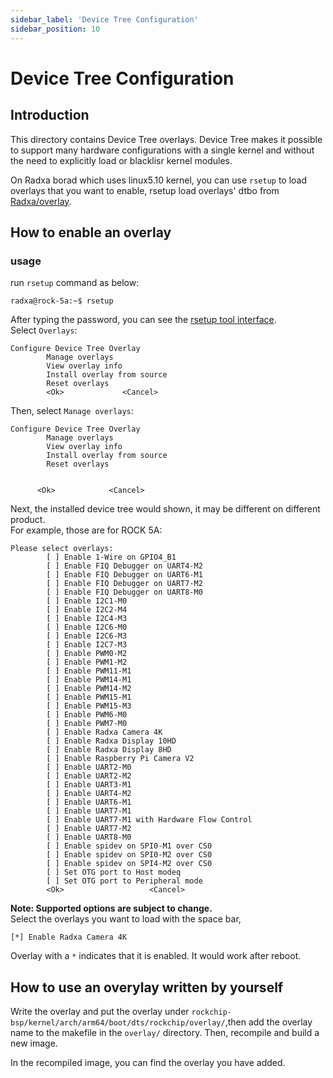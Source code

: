```yaml
---
sidebar_label: 'Device Tree Configuration'
sidebar_position: 10
---
```


# Device Tree Configuration

## Introduction

This directory contains Device Tree overlays. Device Tree makes it possible to support many hardware configurations with a single kernel and without the need to explicitly load or blacklisr kernel modules.

On Radxa borad which uses linux5.10 kernel, you can use `rsetup` to load overlays that you want to enable, rsetup load overlays' dtbo from [Radxa/overlay](https://github.com/radxa/overlays/tree/main/arch/arm64/boot/dts/rockchip/overlays).  

## How to enable an overlay

### usage

run `rsetup` command as below:
```
radxa@rock-5a:~$ rsetup
```
After typing the password, you can see the [rsetup tool interface](rsetup-tool).  
Select `Overlays`:
```
Configure Device Tree Overlay
        Manage overlays
        View overlay info
        Install overlay from source
        Reset overlays
        <Ok>             <Cancel>
```
Then, select `Manage overlays`:
```
Configure Device Tree Overlay  
        Manage overlays  
        View overlay info  
        Install overlay from source  
        Reset overlays  
       

      <Ok>            <Cancel>
```

Next, the installed device tree would shown, it may be different on different product.  
For example, those are for ROCK 5A:  
```
Please select overlays: 
        [ ] Enable 1-Wire on GPIO4_B1
        [ ] Enable FIQ Debugger on UART4-M2
        [ ] Enable FIQ Debugger on UART6-M1
        [ ] Enable FIQ Debugger on UART7-M2
        [ ] Enable FIQ Debugger on UART8-M0
        [ ] Enable I2C1-M0
        [ ] Enable I2C2-M4
        [ ] Enable I2C4-M3
        [ ] Enable I2C6-M0
        [ ] Enable I2C6-M3
        [ ] Enable I2C7-M3
        [ ] Enable PWM0-M2
        [ ] Enable PWM1-M2
        [ ] Enable PWM11-M1
        [ ] Enable PWM14-M1
        [ ] Enable PWM14-M2 
        [ ] Enable PWM15-M1
        [ ] Enable PWM15-M3 
        [ ] Enable PWM6-M0
        [ ] Enable PWM7-M0
        [ ] Enable Radxa Camera 4K
        [ ] Enable Radxa Display 10HD 
        [ ] Enable Radxa Display 8HD
        [ ] Enable Raspberry Pi Camera V2
        [ ] Enable UART2-M0
        [ ] Enable UART2-M2
        [ ] Enable UART3-M1
        [ ] Enable UART4-M2
        [ ] Enable UART6-M1
        [ ] Enable UART7-M1
        [ ] Enable UART7-M1 with Hardware Flow Control
        [ ] Enable UART7-M2
        [ ] Enable UART8-M0
        [ ] Enable spidev on SPI0-M1 over CS0
        [ ] Enable spidev on SPI0-M2 over CS0
        [ ] Enable spidev on SPI4-M2 over CS0
        [ ] Set OTG port to Host modeq
        [ ] Set OTG port to Peripheral mode
        <Ok>                   <Cancel>
```
**Note: Supported options are subject to change.**  
Select the overlays you want to load with the space bar,
```
[*] Enable Radxa Camera 4K
```
Overlay with a `*` indicates that it is enabled. It would work after reboot.

## How to use an overylay written by yourself

Write the overlay and put the overlay under `rockchip-bsp/kernel/arch/arm64/boot/dts/rockchip/overlay/`,then add the overlay name to the makefile in the `overlay/` directory. Then, recompile and build a new image.  

In the recompiled image, you can find the overlay you have added.  